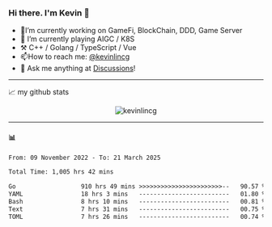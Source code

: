 ### Hi there. I'm Kevin 👋

- 🔭I’m currently working on GameFi, BlockChain, DDD, Game Server
- 🌱 I’m currently playing AIGC / K8S
-   :hammer_and_pick: C++ / Golang / TypeScript / Vue
- 📫How to reach me: [@kevinlincg](https://twitter.com/kevinlincg) 
-   :thought_balloon: Ask me anything at [Discussions](https://github.com/kevinlincg/kevinlincg/issues/new)!

---

📈 my github stats

<p align="center"> <img src="https://github-readme-stats-ouuan.vercel.app/api?username=kevinlincg&theme=dark&show_icons=true&count_private=true" alt="kevinlincg" />

---

#### :bar_chart: 

<!--START_SECTION:waka-->

```txt
From: 09 November 2022 - To: 21 March 2025

Total Time: 1,005 hrs 42 mins

Go                  910 hrs 49 mins >>>>>>>>>>>>>>>>>>>>>>>--   90.57 %
YAML                18 hrs 3 mins   -------------------------   01.80 %
Bash                8 hrs 10 mins   -------------------------   00.81 %
Text                7 hrs 31 mins   -------------------------   00.75 %
TOML                7 hrs 26 mins   -------------------------   00.74 %
```

<!--END_SECTION:waka-->
